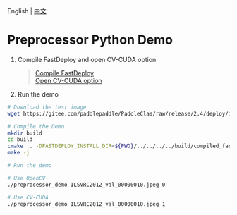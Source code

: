 English | [中文](README_CN.md)

# Preprocessor Python Demo

1. Compile FastDeploy and open CV-CUDA option
    > [Compile FastDeploy](../../../docs/cn/build_and_install/gpu.md)  
    > [Open CV-CUDA option](../../../docs/cn/faq/use_cv_cuda.md)

2. Run the demo
```bash
# Download the test image
wget https://gitee.com/paddlepaddle/PaddleClas/raw/release/2.4/deploy/images/ImageNet/ILSVRC2012_val_00000010.jpeg

# Compile the Demo
mkdir build
cd build
cmake .. -DFASTDEPLOY_INSTALL_DIR=${PWD}/../../../../build/compiled_fastdeploy_sdk/ # if build sdk in `FastDeploy/build/compiled_fastdeploy_sdk`
make -j

# Run the demo

# Use OpenCV
./preprocessor_demo ILSVRC2012_val_00000010.jpeg 0

# Use CV-CUDA
./preprocessor_demo ILSVRC2012_val_00000010.jpeg 1
```
